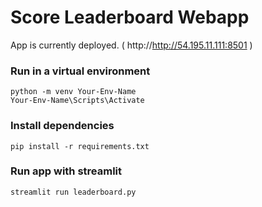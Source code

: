 # Score Leaderboard Webapp

App is currently deployed. ( http://http://54.195.11.111:8501 )

### Run in a virtual environment

```
python -m venv Your-Env-Name
Your-Env-Name\Scripts\Activate
```

### Install dependencies

```
pip install -r requirements.txt
```

### Run app with streamlit

```
streamlit run leaderboard.py
```
